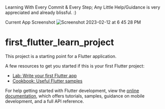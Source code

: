 Learning With Every Commit & Every Step;
Any Little Help/Guidance is very appreciated and already blissful. :)

Current App Screenshot
![Screenshot 2023-02-12 at 6 45 28 PM](https://user-images.githubusercontent.com/61861453/218313452-ae889ad0-8415-4906-8feb-d278dcf5e8d6.png)


# first_flutter_learn_project

This project is a starting point for a Flutter application.

A few resources to get you started if this is your first Flutter project:

- [Lab: Write your first Flutter app](https://docs.flutter.dev/get-started/codelab)
- [Cookbook: Useful Flutter samples](https://docs.flutter.dev/cookbook)

For help getting started with Flutter development, view the
[online documentation](https://docs.flutter.dev/), which offers tutorials,
samples, guidance on mobile development, and a full API reference.
